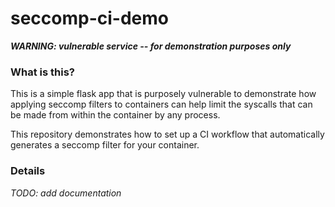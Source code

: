 # seccomp-ci-demo
***WARNING: vulnerable service -- for demonstration purposes only***

### What is this?
This is a simple flask app that is purposely vulnerable to demonstrate how applying seccomp filters to containers can help limit the syscalls that can be made from within the container by any process.

This repository demonstrates how to set up a CI workflow that automatically generates a seccomp filter for your container.

### Details
*TODO: add documentation*
